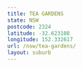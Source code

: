 ```yaml
---
title: TEA GARDENS
state: NSW
postcode: 2324
latitude: -32.623108
longitude: 152.332617
url: /nsw/tea-gardens/
layout: suburb
---
```

